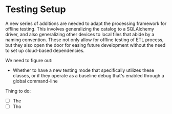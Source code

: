 # Testing Setup

A new series of additions are needed to adapt the processing framework for offline testing. This involves generalizing the catalog to a SQLAlchemy driver, and also generalizing other devices to local files that abide by a naming convention. These not only allow for offline testing of ETL process, but they also open the door for easing future development without the need to set up cloud-based dependencies.

We need to figure out:

* Whether to have a new testing mode that specifically utilizes these classes, or if they operate as a baseline debug that's enabled through a global command-line

Thing to do:

- [ ] The
- [ ] Tho
